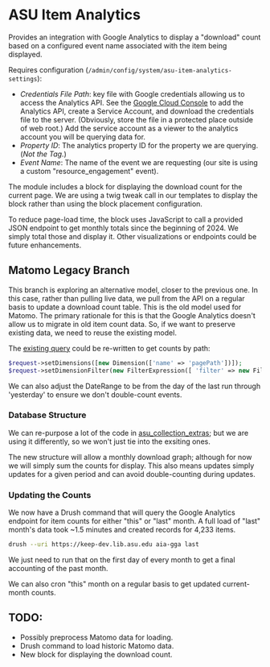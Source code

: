 ASU Item Analytics
==================

Provides an integration with Google Analytics to display a "download" count based on a configured event name associated with the item being displayed.

Requires configuration (`/admin/config/system/asu-item-analytics-settings`):
- *Credentials File Path*: key file with Google credentials allowing us to access the Analytics API. See the [Google Cloud Console](https://console.cloud.google.com/apis/dashboard) to add the Analytics API, create a Service Account, and download the credentials file to the server. (Obviously, store the file in a protected place outside of web root.) Add the service account as a viewer to the analytics account you will be querying data for.
- *Property ID*: The analytics property ID for the property we are querying. (*Not the Tag.*)
- *Event Name*: The name of the event we are requesting (our site is using a custom "resource_engagement" event).

The module includes a block for displaying the download count for the current page. We are using a twig tweak call in our templates to display the block rather than using the block placement configuration.

To reduce page-load time, the block uses JavaScript to call a provided JSON endpoint to get monthly totals since the beginning of 2024. We simply total those and display it. Other visualizations or endpoints could be future enhancements.

## Matomo Legacy Branch

This branch is exploring an alternative model, closer to the previous one. In this case, rather than pulling live data, we pull from the API on a regular basis to update a download count table. This is the old model used for Matomo. The primary rationale for this is that the Google Analytics doesn't allow us to migrate in old item count data. So, if we want to preserve existing data, we need to reuse the existing model.

The [existing query](src/Controller/Controller.php#L68-L128) could be re-written to get counts by path:

```php
$request->setDimensions([new Dimension(['name' => 'pagePath'])]);
$request->setDimensionFilter(new FilterExpression([ 'filter' => new Filter(['field_name' => 'eventName', 'in_list_filter' => new InListFilter(['values'=>['resource_engagement']])])]));
```

We can also adjust the DateRange to be from the day of the last run through 'yesterday' to ensure we don't double-count events.

### Database Structure

We can re-purpose a lot of the code in [asu_collection_extras](https://github.com/asulibraries/islandora-repo/tree/develop/web/modules/custom/asu_collection_extras); but we are using it differently, so we won't just tie into the exsiting ones.

The new structure will allow a monthly download graph; although for now we will simply sum the counts for display. This also means updates simply updates for a given period and can avoid double-counting during updates.

### Updating the Counts

We now have a Drush command that will query the Google Analytics endpoint for item counts for either "this" or "last" month. A full load of "last" month's data took ~1.5 minutes and created records for 4,233 items.

```sh
drush --uri https://keep-dev.lib.asu.edu aia-gga last
```

We just need to run that on the first day of every month to get a final accounting of the past month.

We can also cron "this" month on a regular basis to get updated current-month counts.

## TODO: 

- Possibly preprocess Matomo data for loading.
- Drush command to load historic Matomo data.
- New block for displaying the download count.
